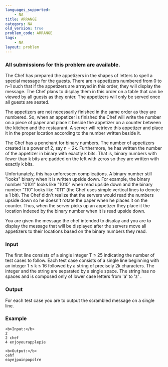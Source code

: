 ```yaml
---
languages_supported:
    - NA
title: ARRANGE
category: NA
old_version: true
problem_code: ARRANGE
tags:
    - NA
layout: problem
---
```

###  All submissions for this problem are available. 

The Chef has prepared the appetizers in the shapes of letters to spell a special message for the guests. There are n appetizers numbered from 0 to n-1 such that if the appetizers are arrayed in this order, they will display the message. The Chef plans to display them in this order on a table that can be viewed by all guests as they enter. The appetizers will only be served once all guests are seated.

The appetizers are not necessarily finished in the same order as they are numbered. So, when an appetizer is finished the Chef will write the number on a piece of paper and place it beside the appetizer on a counter between the kitchen and the restaurant. A server will retrieve this appetizer and place it in the proper location according to the number written beside it.

The Chef has a penchant for binary numbers. The number of appetizers created is a power of 2, say n = 2k. Furthermore, he has written the number of the appetizer in binary with exactly k bits. That is, binary numbers with fewer than k bits are padded on the left with zeros so they are written with exactly k bits.

Unfortunately, this has unforeseen complications. A binary number still "looks" binary when it is written upside down. For example, the binary number "0101" looks like "1010" when read upside down and the binary number "110" looks like "011" (the Chef uses simple vertical lines to denote a 1 bit). The Chef didn't realize that the servers would read the numbers upside down so he doesn't rotate the paper when he places it on the counter. Thus, when the server picks up an appetizer they place it the location indexed by the binary number when it is read upside down.

You are given the message the chef intended to display and you are to display the message that will be displayed after the servers move all appetizers to their locations based on the binary numbers they read.

### Input

The first line consists of a single integer T ≤ 25 indicating the number of test cases to follow. Each test case consists of a single line beginning with an integer 1 ≤ k ≤ 16 followed by a string of precisely 2k characters. The integer and the string are separated by a single space. The string has no spaces and is composed only of lower case letters from 'a' to 'z' .

### Output

For each test case you are to output the scrambled message on a single line.

### Example

```
<b>Input:</b>
2
2 chef
4 enjoyourapplepie

<b>Output:</b>
cehf
eayejpuinpopolre

```